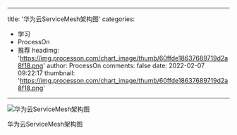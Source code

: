 
---
title: '华为云ServiceMesh架构图'
categories: 
 - 学习
 - ProcessOn
 - 推荐
headimg: 'https://img.processon.com/chart_image/thumb/60ffde18637689719d2a8f18.png'
author: ProcessOn
comments: false
date: 2022-02-07 09:22:17
thumbnail: 'https://img.processon.com/chart_image/thumb/60ffde18637689719d2a8f18.png'
---

<div>   
<img class="thumb" alt="华为云ServiceMesh架构图" src="https://img.processon.com/chart_image/thumb/60ffde18637689719d2a8f18.png" referrerpolicy="no-referrer">
<p>华为云ServiceMesh架构图</p>  
</div>
            